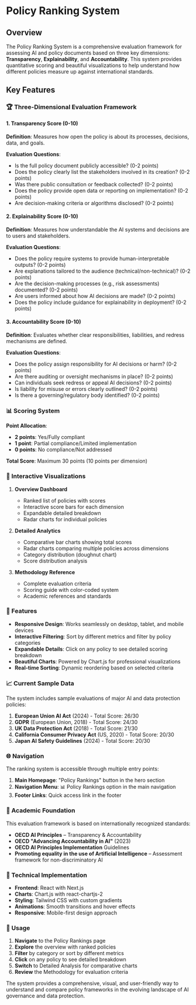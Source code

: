 # Policy Ranking System

## Overview

The Policy Ranking System is a comprehensive evaluation framework for assessing AI and policy documents based on three key dimensions: **Transparency**, **Explainability**, and **Accountability**. This system provides quantitative scoring and beautiful visualizations to help understand how different policies measure up against international standards.

## Key Features

### 🏆 Three-Dimensional Evaluation Framework

#### 1. Transparency Score (0-10)
**Definition**: Measures how open the policy is about its processes, decisions, data, and goals.

**Evaluation Questions**:
- Is the full policy document publicly accessible? (0-2 points)
- Does the policy clearly list the stakeholders involved in its creation? (0-2 points)
- Was there public consultation or feedback collected? (0-2 points)
- Does the policy provide open data or reporting on implementation? (0-2 points)
- Are decision-making criteria or algorithms disclosed? (0-2 points)

#### 2. Explainability Score (0-10)
**Definition**: Measures how understandable the AI systems and decisions are to users and stakeholders.

**Evaluation Questions**:
- Does the policy require systems to provide human-interpretable outputs? (0-2 points)
- Are explanations tailored to the audience (technical/non-technical)? (0-2 points)
- Are the decision-making processes (e.g., risk assessments) documented? (0-2 points)
- Are users informed about how AI decisions are made? (0-2 points)
- Does the policy include guidance for explainability in deployment? (0-2 points)

#### 3. Accountability Score (0-10)
**Definition**: Evaluates whether clear responsibilities, liabilities, and redress mechanisms are defined.

**Evaluation Questions**:
- Does the policy assign responsibility for AI decisions or harm? (0-2 points)
- Are there auditing or oversight mechanisms in place? (0-2 points)
- Can individuals seek redress or appeal AI decisions? (0-2 points)
- Is liability for misuse or errors clearly outlined? (0-2 points)
- Is there a governing/regulatory body identified? (0-2 points)

### 📊 Scoring System

**Point Allocation**:
- **2 points**: Yes/Fully compliant
- **1 point**: Partial compliance/Limited implementation
- **0 points**: No compliance/Not addressed

**Total Score**: Maximum 30 points (10 points per dimension)

### 🎨 Interactive Visualizations

1. **Overview Dashboard**
   - Ranked list of policies with scores
   - Interactive score bars for each dimension
   - Expandable detailed breakdown
   - Radar charts for individual policies

2. **Detailed Analytics**
   - Comparative bar charts showing total scores
   - Radar charts comparing multiple policies across dimensions
   - Category distribution (doughnut chart)
   - Score distribution analysis

3. **Methodology Reference**
   - Complete evaluation criteria
   - Scoring guide with color-coded system
   - Academic references and standards

### 🔧 Features

- **Responsive Design**: Works seamlessly on desktop, tablet, and mobile devices
- **Interactive Filtering**: Sort by different metrics and filter by policy categories
- **Expandable Details**: Click on any policy to see detailed scoring breakdown
- **Beautiful Charts**: Powered by Chart.js for professional visualizations
- **Real-time Sorting**: Dynamic reordering based on selected criteria

### 📈 Current Sample Data

The system includes sample evaluations of major AI and data protection policies:

1. **European Union AI Act** (2024) - Total Score: 26/30
2. **GDPR** (European Union, 2018) - Total Score: 24/30
3. **UK Data Protection Act** (2018) - Total Score: 21/30
4. **California Consumer Privacy Act** (US, 2020) - Total Score: 20/30
5. **Japan AI Safety Guidelines** (2024) - Total Score: 20/30

### 🌐 Navigation

The ranking system is accessible through multiple entry points:

1. **Main Homepage**: "Policy Rankings" button in the hero section
2. **Navigation Menu**: 📊 Policy Rankings option in the main navigation
3. **Footer Links**: Quick access link in the footer

### 🎯 Academic Foundation

This evaluation framework is based on internationally recognized standards:

- **OECD AI Principles** – Transparency & Accountability
- **OECD "Advancing Accountability in AI"** (2023)
- **OECD AI Principles Implementation** Guidelines
- **Promoting equality in the use of Artificial Intelligence** – Assessment framework for non-discriminatory AI

### 🚀 Technical Implementation

- **Frontend**: React with Next.js
- **Charts**: Chart.js with react-chartjs-2
- **Styling**: Tailwind CSS with custom gradients
- **Animations**: Smooth transitions and hover effects
- **Responsive**: Mobile-first design approach

### 📱 Usage

1. **Navigate** to the Policy Rankings page
2. **Explore** the overview with ranked policies
3. **Filter** by category or sort by different metrics
4. **Click** on any policy to see detailed breakdown
5. **Switch** to Detailed Analysis for comparative charts
6. **Review** the Methodology for evaluation criteria

The system provides a comprehensive, visual, and user-friendly way to understand and compare policy frameworks in the evolving landscape of AI governance and data protection.
